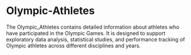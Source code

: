 # Olympic-Athletes
The Olympic_Athletes contains detailed information about athletes who have participated in the Olympic Games. It is designed to support exploratory data analysis, statistical studies, and performance tracking of Olympic athletes across different disciplines and years.

